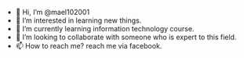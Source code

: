- 👋 Hi, I’m @mael102001
- 👀 I’m interested in learning new things.
- 🌱 I’m currently learning information technology course.
- 💞️ I’m looking to collaborate with someone who is expert to this field.
- 📫 How to reach me? reach me via facebook.

<!---
mael102001/mael102001 is a ✨ special ✨ repository because its `README.md` (this file) appears on your GitHub profile.
You can click the Preview link to take a look at your changes.
--->
